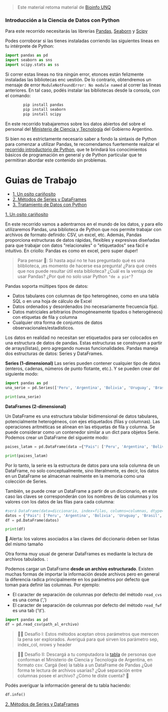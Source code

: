 > Este material retoma material de [Bioinfo UNQ](https://github.com/AJVelezRueda/Bioinfo_UNQ/tree/master/Trabajos_Practicos/Estadistica_con_pandas)

### Introducción a la Ciencia de Datos con Python

Para este recorrido necesitarás las librerías [Pandas](https://pandas.pydata.org/), [Seaborn](https://seaborn.pydata.org/) y [Scipy](https://www.scipy.org/)


Podes corroborar si las tienes instaladas corriendo las siguientes líneas en tu intérprete de Python:

```python
import pandas as pd
import seaborn as sns
import scipy.stats as ss
```

Si correr estas lineas no tira ningún error, etonces están felizmente instaladas las bibliotecas enc uestión. De lo contrario, obtendremos un mensaje de error `ModuleNotFoundError: No module named` al correr las lineas anteriores. En tal caso, podés instalar las bibliotecas desde la consola, con el comando:

```bash
        pip install pandas
        pip install seaborn
        pip install scipy
```

En este recorrido trabajaremos sobre los datos abiertos del sobre el personal del [Ministerio de Ciencia y Tecnología](https://datasets.datos.mincyt.gob.ar/dataset/personal-de-ciencia-y-tecnologia/archivo/11dca5bb-9a5f-4da5-b040-28957126be18) del Gobierno Argentino. 

Si bien no es estrictamente necesario saber a fondo la sintaxis de Python para comenzar a utilizar Pandas, te recomendamos fuertemente realizar el [recorrido introductorio de Python](https://github.com/AJVelezRueda/UCEMA_Fundamentos_de_informatica/blob/master/Python_intro/intro_python_tutorial.md), que te brindará los conocimientos básicos de programación en general y de Python particular que te permitiran abordar este contenido sin problemas.

# Guias de Trabajo
  * [1. Un osito cariñosito](#1-pandas)
  * [2. Métodos de Series y DataFrames](#2-metodos)
  * [3. Tratamiento de Datos con Python](#)

[1. Un osito cariñosito](#1-pandas) 

En este recorrido vamos a adentrarnos en el mundo de los datos, y para ello utilizaremos Pandas, una biblioteca de Python que nos permite trabajar con archivos de formato definido: CSV, un excel, etc. Además, Pandas proporciona estructuras de datos rápidas, flexibles y expresivas diseñadas para que trabajar con datos "relacionales" o "etiquetados" sea fácil e intuitivo. En criollo: Pandas es como en excel, pero super duper!

> Para pensar 🤔: Si hasta aquí no te has preguntado qué es una bliblioteca, ¡es momento de hacerse esa pregunta! ¿Para qué creés que nos puede resultar útil esta biblioteca? ¿Cuál es la ventaja de usar Pandas? ¿Por qué no solo usar Python `"de a pie"`?
>

Pandas soporta múltipes tipos de datos:

- Datos tabulares con columnas de tipo heterogéneo, como en una tabla SQL o en una hoja de cálculo de Excel
- Datos ordenados y desordenados (no necesariamente frecuencia fija).
- Datos matriciales arbitrarios (homogéneamente tipados o heterogéneos) con etiquetas de fila y columna
- Cualquier otra forma de conjuntos de datos observacionales/estadísticos. 

Los datos en realidad no necesitan ser etiquetados para ser colocados en una estructura de datos de pandas. Estas estructuras se construyen a partir de arrays(listas), pero agregando nuevas funcionalidades. Pandas maneja dos estructuras de datos: Series y DataFrames.

**Series (1-dimensional)**
Las series pueden contener cualquier tipo de datos (enteros, cadenas, números de punto flotante, etc.). Y se pueden crear del siguiente modo:

```python
import pandas as pd
una_serie = pd.Series(['Peru', 'Argentina', 'Bolivia', 'Uruguay', 'Brasil', 'Chile'], dtype='string')

print(una_serie)
```

**DataFrames (2-dimensional)**

Un DataFrame es una estructura tabular bidimensional de datos tabulares, potencialmente heterogéneos, con ejes etiquetados (filas y columnas). Las operaciones aritméticas se alinean en las etiquetas de fila y columna. Se puede considerar como un contenedor similar a un dict para objetos Serie. Podemos crear un DataFrame del sigueinte modo:

```python
paises_latam = pd.DataFrame(data ={"Pais": ['Peru', 'Argentina', 'Bolivia', 'Uruguay', 'Brasil', 'Chile'], "Lengua oficial primaria": ['Español', 'Español', 'Español', 'Español', 'Portugues', 'Español']}, index = [1,2,3,4,5,6])

print(paises_latam)
```

Por lo tanto, la serie es la estructura de datos para una sola columna de un DataFrame, no solo conceptualmente, sino literalmente, es decir, los datos en un DataFrame se almacenan realmente en la memoria como una colección de Series.

También, se puede crear un DataFrame a partir de un diccionario, en este caso las claves se corresponderán con los nombres de las columnas y los valores con los datos de las filas para cada columna:

```python
#será DataFrame(data=diccionario, index=filas, columns=columnas, dtype=tipos)
datos = {"Pais": ['Peru', 'Argentina', 'Bolivia', 'Uruguay', 'Brasil', 'Chile'], "Idioma oficial": ['Español', 'Español', 'Español', 'Español', 'Portugues', 'Español']}
df = pd.DataFrame(datos)

print(df)
```

🛑 Alerta: los valores asociados a las claves del diccionario deben ser listas del mismo tamaño

Otra forma muy usual de generar DataFrames es mediante la lectura de archivos tabulados. :


Podemos cargar un DataFrame **desde un archivo estructurado**. Existen muchas formas de importar la información desde archivos pero en general la diferencia radica principalmente en los parámetros por defecto que toman para definir las columnas. Por ejemplo: 

- El caracter de separación de columnas por defecto del método `read_cvs` es una coma (',') 
- El caracter de separación de columnas por defecto del método `read_fwf` es una tab ('\t').

```python
import pandas as pd
df = pd.read_csv(path_al_erchivo)
```

>  🧗‍♀️ Desafío I: Estos métodos aceptan otros parámetros que merecen la pena ser explorados. Averiguá para qué sirven los parámetro sep, index_col, nrows y header

>  🧗‍♀️ Desafío II: Descargá a tu computadora la [tabla](https://datasets.datos.mincyt.gob.ar/dataset/personal-de-ciencia-y-tecnologia/archivo/11dca5bb-9a5f-4da5-b040-28957126be18) de personas que conforman el Ministerio de Ciencia y Tecnología de Argentina, en formato csv. 
>Cargá (lee) la tabla a un DataFrame de Pandas ¿Qué forma te lectura de archivos usarías? ¿Qué separación entre columnas posee el archivo? ¿Cómo te diste cuenta? 🤔
>

Podés averiguar la información general de tu tabla haciendo: 

```python
df.info()
```

[2. Métodos de Series y DataFrames](#2-metodos)
